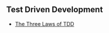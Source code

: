 ## Test Driven Development

- [The Three Laws of TDD](http://butunclebob.com/ArticleS.UncleBob.TheThreeRulesOfTdd)